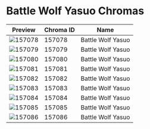 # Battle Wolf Yasuo Chromas

| Preview | Chroma ID | Name |
|---------|-----------|------|
| ![157078](https://raw.communitydragon.org/latest/plugins/rcp-be-lol-game-data/global/default/v1/champion-chroma-images/157/157078.png) | 157078 | Battle Wolf Yasuo |
| ![157079](https://raw.communitydragon.org/latest/plugins/rcp-be-lol-game-data/global/default/v1/champion-chroma-images/157/157079.png) | 157079 | Battle Wolf Yasuo |
| ![157080](https://raw.communitydragon.org/latest/plugins/rcp-be-lol-game-data/global/default/v1/champion-chroma-images/157/157080.png) | 157080 | Battle Wolf Yasuo |
| ![157081](https://raw.communitydragon.org/latest/plugins/rcp-be-lol-game-data/global/default/v1/champion-chroma-images/157/157081.png) | 157081 | Battle Wolf Yasuo |
| ![157082](https://raw.communitydragon.org/latest/plugins/rcp-be-lol-game-data/global/default/v1/champion-chroma-images/157/157082.png) | 157082 | Battle Wolf Yasuo |
| ![157083](https://raw.communitydragon.org/latest/plugins/rcp-be-lol-game-data/global/default/v1/champion-chroma-images/157/157083.png) | 157083 | Battle Wolf Yasuo |
| ![157084](https://raw.communitydragon.org/latest/plugins/rcp-be-lol-game-data/global/default/v1/champion-chroma-images/157/157084.png) | 157084 | Battle Wolf Yasuo |
| ![157085](https://raw.communitydragon.org/latest/plugins/rcp-be-lol-game-data/global/default/v1/champion-chroma-images/157/157085.png) | 157085 | Battle Wolf Yasuo |
| ![157086](https://raw.communitydragon.org/latest/plugins/rcp-be-lol-game-data/global/default/v1/champion-chroma-images/157/157086.png) | 157086 | Battle Wolf Yasuo |